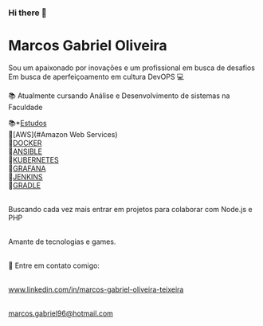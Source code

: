 ### Hi there 👋

# Marcos Gabriel Oliveira

Sou um apaixonado por inovações e um profissional em busca de desafios
Em busca de aperfeiçoamento em cultura DevOPS :computer:

:books: Atualmente cursando Análise e Desenvolvimento de sistemas na Faculdade

<!--ts-->
   :books:*[Estudos](#Estudos)
</br> :bookmark:[AWS](#Amazon Web Services)
</br> :bookmark:[DOCKER](#Docker)
</br> :bookmark:[ANSIBLE](#Ansible)
</br> :bookmark:[KUBERNETES](#Kubernetes)
</br> :bookmark:[GRAFANA](#Grafana)
</br> :bookmark:[JENKINS](#Jenkins)
</br> :bookmark:[GRADLE](#Gradle)         
<!--te-->

<br/> Buscando cada vez mais entrar em projetos para colaborar com Node.js e PHP

<br/> Amante de tecnologias e games.

<br/> :email: Entre em contato comigo:

<br/> www.linkedin.com/in/marcos-gabriel-oliveira-teixeira 

<br/> marcos.gabriel96@hotmail.com
